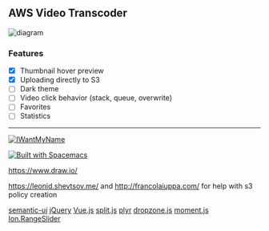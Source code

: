 ## AWS Video Transcoder


![diagram](http://s.rsa.pub/uitmg9ds1pryawa.jpg)


### Features

- [X] Thumbnail hover preview
- [X] Uploading directly to S3
- [ ] Dark theme
- [ ] Video click behavior (stack, queue, overwrite)
- [ ] Favorites
- [ ] Statistics

---

[![IWantMyName](http://s.rsa.pub/iwmn-square-small.png)](https://iwantmyname.com/)

[![Built with Spacemacs](https://cdn.rawgit.com/syl20bnr/spacemacs/442d025779da2f62fc86c2082703697714db6514/assets/spacemacs-badge.svg)](http://github.com/syl20bnr/spacemacs)

https://www.draw.io/

https://leonid.shevtsov.me/ and http://francolaiuppa.com/
for help with s3 policy creation


[semantic-ui](http://semantic-ui.com/)
[jQuery](http://jquery.com)
[Vue.js](http://vuejs.org)
[split.js](http://nathancahill.github.io/Split.js/)
[plyr](http://plyr.io)
[dropzone.js](http://www.dropzonejs.com)
[moment.js](http://momentjs.com)
[Ion.RangeSlider](https://github.com/IonDen/ion.rangeSlider)